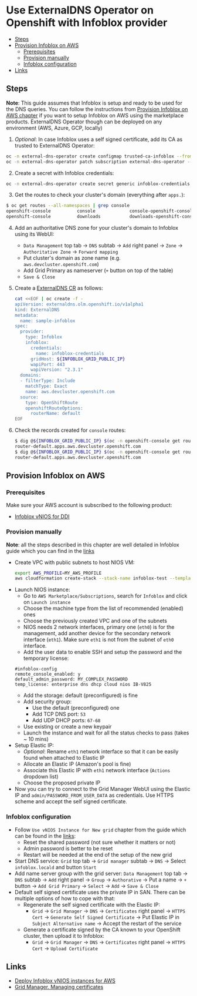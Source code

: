 # Use ExternalDNS Operator on Openshift with Infoblox provider

- [Steps](#steps)
- [Provision Infoblox on AWS](#provision-infoblox-on-aws)
    - [Prerequisites](#prerequisites)
    - [Provision manually](#provision-manually)
    - [Infoblox configuration](#infoblox-configuration)
- [Links](#links)

## Steps

**Note**: This guide assumes that Infoblox is setup and ready to be used for the DNS queries. You can follow the instructions from [Provision Infoblox on AWS chapter](#provision-infoblox-on-aws) if you want to setup Infoblox on AWS using the marketplace products. ExternalDNS Operator though can be deployed on any environment (AWS, Azure, GCP, locally)

1. _Optional_: In case Infoblox uses a self signed certificate, add its CA as trusted to ExternalDNS Operator:
```sh
oc -n external-dns-operator create configmap trusted-ca-infoblox --from-file=ca-bundle.crt=/path/to/pem/encoded/infoblox/ca
oc -n external-dns-operator patch subscription external-dns-operator --type='json' -p='[{"op": "add", "path": "/spec/config", "value":{"env":[{"name":"TRUSTED_CA_CONFIGMAP_NAME","value":"trusted-ca-infoblox"}]}}]'
```

2. Create a secret with Infoblox credentials:
```sh
oc -n external-dns-operator create secret generic infoblox-credentials --from-literal=EXTERNAL_DNS_INFOBLOX_WAPI_USERNAME=${INFOBLOX_USERNAME} --from-literal=EXTERNAL_DNS_INFOBLOX_WAPI_PASSWORD=${INFOBLOX_PASSWORD}
```

3. Get the routes to check your cluster's domain (everything after `apps.`):
```sh
$ oc get routes --all-namespaces | grep console
openshift-console          console             console-openshift-console.apps.aws.devcluster.openshift.com                       console             https   reencrypt/Redirect     None
openshift-console          downloads           downloads-openshift-console.apps.aws.devcluster.openshift.com                     downloads           http    edge/Redirect          None
```

4. Add an authoritative DNS zone for your cluster's domain to Infoblox using its WebUI:
    - `Data Management` top tab -> `DNS` subtab -> `Add` right panel -> `Zone` -> `Authoritative Zone` -> `Forward mapping`
    - Put cluster's domain as zone name (e.g. `aws.devcluster.openshift.com`)
    - Add Grid Primary as nameserver (`+` button on top of the table)
    - `Save & Close`

5. Create a [ExternalDNS CR](../../config/samples/infoblox/operator_v1alpha1_infoblox_detailed.yaml) as follows:
    ```sh
    cat <<EOF | oc create -f -
    apiVersion: externaldns.olm.openshift.io/v1alpha1
    kind: ExternalDNS
    metadata:
      name: sample-infoblox
    spec:
      provider:
        type: Infoblox
        infoblox:
          credentials:
            name: infoblox-credentials
          gridHost: ${INFOBLOX_GRID_PUBLIC_IP}
          wapiPort: 443
          wapiVersion: "2.3.1"
      domains:
      - filterType: Include
        matchType: Exact
        name: aws.devcluster.openshift.com
      source:
        type: OpenShiftRoute
        openshiftRouteOptions:
          routerName: default
    EOF
    ```

6. Check the records created for `console` routes:
    ```sh
    $ dig @${INFOBLOX_GRID_PUBLIC_IP} $(oc -n openshift-console get route console --template='{{range .status.ingress}}{{if eq "default" .routerName}}{{.host}}{{end}}{{end}}') +short
    router-default.apps.aws.devcluster.openshift.com
    $ dig @${INFOBLOX_GRID_PUBLIC_IP} $(oc -n openshift-console get route downloads --template='{{range .status.ingress}}{{if eq "default" .routerName}}{{.host}}{{end}}{{end}}') +short
    router-default.apps.aws.devcluster.openshift.com
    ```

## Provision Infoblox on AWS

### Prerequisites
Make sure your AWS account is subscribed to the following product:
- [Infoblox vNIOS for DDI](https://aws.amazon.com/marketplace/pp/prodview-opxe3p2cgudwe)

### Provision manually
**Note**: all the steps described in this chapter are well detailed in Infoblox guide which you can find in the [links](#links)

- Create VPC with public subnets to host NIOS VM:
    ```sh
    export AWS_PROFILE=MY_AWS_PROFILE
    aws cloudformation create-stack --stack-name infoblox-test --template-body file://${PWD}/scripts/cloud-formation-infoblox.yaml --parameters ParameterKey=EnvironmentName,ParameterValue=infoblox-test
    ```
- Launch NIOS instance:
    - Go to `AWS Marketplace/Subscriptions`, search for `Infoblox` and click on `Launch instance`
    - Choose the machine type from the list of recommended (enabled) ones
    - Choose the previously created VPC and one of the subnets
    - NIOS needs 2 network interfaces, primary one (`eth0`) is for the management, add another device for the secondary network interface (`eth1`). Make sure `eth1` is not from the subnet of `eth0` interface.
    - Add the user data to enable SSH and setup the password and the temporary license:
    ```text
    #infoblox-config
    remote_console_enabled: y
    default_admin_password: MY_COMPLEX_PASSWORD
    temp_license: enterprise dns dhcp cloud nios IB-V825
    ```
    - Add the storage: default (preconfigured) is fine
    - Add security group:
        - Use the default (preconfigured) one
        - Add TCP DNS port: `53`
        - Add UDP DHCP ports: `67-68`
    - Use existing or create a new keypair
    - Launch the instance and wait for all the status checks to pass (takes ~ 10 mins)
- Setup Elastic IP:
    - _Optional_: Rename `eth1` network interface so that it can be easily found when attached to Elastic IP
    - Allocate an Elastic IP (Amazon's pool is fine)
    - Associate this Elastic IP with `eth1` network interface (`Actions` dropdown list)
    - Choose the proposed private IP
- Now you can try to connect to the Grid Manager WebUI using the Elastic IP and `admin/PASSWORD_FROM_USER_DATA` as credentials. Use HTTPS scheme and accept the self signed certificate.

### Infoblox configuration

- Follow `Use vNIOS Instance for New grid` chapter from the guide which can be found in the [links](#links):
    - Reset the shared password (not sure whether it matters or not)
    - Admin password is better to be reset
    - Restart will be needed at the end of the setup of the new grid
- Start DNS service: `Grid` top tab -> `Grid manager` subtab -> `DNS` -> Select `infoblox.locald` and button `Start`
- Add name server group with the grid server: `Data Management` top tab -> `DNS` subtab -> `Add` right panel -> `Group` -> `Authorative` -> Put a name -> `+` button -> `Add Grid Primary` -> `Select` -> `Add` -> `Save & Close`
- Default self signed certificate uses the private IP in SAN. There can be multiple options of how to cope with that:
    - Regenerate the self signed certificate with the Elastic IP:
        - `Grid` -> `Grid Manager` -> `DNS` -> `Certificates` right panel -> `HTTPS Cert` -> `Generate Self Signed Certificate` -> Put Elastic IP in `Subject Alternative name` -> Accept the restart of the service
    - Generate a certificate signed by the CA known to your OpenShift cluster, then upload it to Infoblox:
        - `Grid` -> `Grid Manager` -> `DNS` -> `Certificates` right panel -> `HTTPS Cert` -> `Upload Certificate`

## Links
- [Deploy Infoblox vNIOS instances for AWS](https://www.infoblox.com/wp-content/uploads/infoblox-deployment-guide-deploy-infoblox-vnios-instances-for-aws.pdf)
- [Grid Manager. Managing certificates](https://docs.infoblox.com/display/NAG8/Managing+Certificates)
